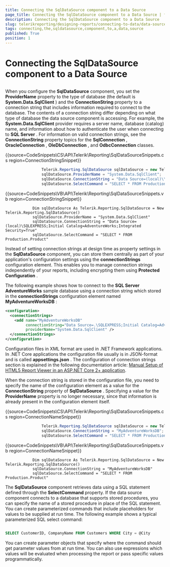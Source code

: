 ```yaml
---
title: Connecting the SqlDataSource component to a Data Source
page_title: Connecting the SqlDataSource component to a Data Source | for Telerik Reporting Documentation
description: Connecting the SqlDataSource component to a Data Source
slug: telerikreporting/designing-reports/connecting-to-data/data-source-components/sqldatasource-component/connecting-the-sqldatasource-component-to-a-data-source
tags: connecting,the,sqldatasource,component,to,a,data,source
published: True
position: 1
---
```


# Connecting the SqlDataSource component to a Data Source



## 

When you configure the __SqlDataSource__  component, you set the __ProviderName__  property to the type of database (the default is __System.Data.SqlClient__ )           and the __ConnectionString__  property to a connection string that includes information           required to connect to the database. The contents of a connection string differ depending on what type of           database the data source component is accessing. For example, the __System.Data.SqlClient__            provider requires a server name, database (catalog) name, and information about how to authenticate the user           when connecting to __SQL Server__ . For information on valid connection strings, see the           __ConnectionString__  property topics for the __SqlConnection__ ,           __OracleConnection__ , __OleDbConnection__ , and __OdbcConnection__  classes.         



{{source=CodeSnippets\CS\API\Telerik\Reporting\SqlDataSourceSnippets.cs region=ConnectionStringSnippet}}
````C#
	            Telerik.Reporting.SqlDataSource sqlDataSource = new Telerik.Reporting.SqlDataSource();
	            sqlDataSource.ProviderName = "System.Data.SqlClient";
	            sqlDataSource.ConnectionString = "Data Source=(local)\\SQLEXPRESS;Initial Catalog=AdventureWorks;Integrated Security=True";
	            sqlDataSource.SelectCommand = "SELECT * FROM Production.Product";
````
{{source=CodeSnippets\VB\API\Telerik\Reporting\SqlDataSourceSnippets.vb region=ConnectionStringSnippet}}
````VB
	        Dim sqlDataSource As Telerik.Reporting.SqlDataSource = New Telerik.Reporting.SqlDataSource()
	        sqlDataSource.ProviderName = "System.Data.SqlClient"
	        sqlDataSource.ConnectionString = "Data Source=(local)\SQLEXPRESS;Initial Catalog=AdventureWorks;Integrated Security=True"
	        sqlDataSource.SelectCommand = "SELECT * FROM Production.Product"
````



Instead of setting connection strings at design time as property settings in the __SqlDataSource__            component, you can store them centrally as part of your application's configuration settings using the __connectionStrings__  configuration element. This enables you to manage connection strings independently           of your reports, including encrypting them using __Protected Configuration__ .         

The following example shows how to connect to the __SQL Server AdventureWorks__  sample database           using a connection string which stored in the __connectionStrings__  configuration element named           __MyAdventureWorksDB__ :         

	
````xml
<configuration>
  <connectionStrings>
    <add name="MyAdventureWorksDB"
         connectionString="Data Source=.\SQLEXPRESS;Initial Catalog=AdventureWorks;Integrated Security=True"
         providerName="System.Data.SqlClient" />
  </connectionStrings>
</configuration>
````



Configuration files in XML format are used in .NET Framework applications. In .NET Core applications the configuration file usually is in JSON-format           and is called __appsettings.json__ . The configuration of connection strings section is explained in the following documentation article:           [Manual Setup of HTML5 Report Viewer in an ASP.NET Core 2+ application](9bf9f23f-2aa2-47d4-8d21-feeae104ed69#ConnectionStringsAndConfiguration).         

When the connection string is stored in the configuration file, you need to specify the name of the configuration           element as a value for the __ConnectionString__  property of __SqlDataSource__ .           Specifying a value for the __ProviderName__  property is no longer necessary, since that information           is already present in the configuration element itself.         



{{source=CodeSnippets\CS\API\Telerik\Reporting\SqlDataSourceSnippets.cs region=ConnectionNameSnippet}}
````C#
	            Telerik.Reporting.SqlDataSource sqlDataSource = new Telerik.Reporting.SqlDataSource();
	            sqlDataSource.ConnectionString = "MyAdventureWorksDB";
	            sqlDataSource.SelectCommand = "SELECT * FROM Production.Product";
````
{{source=CodeSnippets\VB\API\Telerik\Reporting\SqlDataSourceSnippets.vb region=ConnectionNameSnippet}}
````VB
	        Dim sqlDataSource As Telerik.Reporting.SqlDataSource = New Telerik.Reporting.SqlDataSource()
	        sqlDataSource.ConnectionString = "MyAdventureWorksDB"
	        sqlDataSource.SelectCommand = "SELECT * FROM Production.Product"
````



The __SqlDataSource__  component retrieves data using a SQL statement defined through the           __SelectCommand__  property. If the data source component connects to a database that           supports stored procedures, you can specify the name of a stored procedure in place of the SQL statement.           You can create parameterized commands that include placeholders for values to be supplied at run time. The           following example shows a typical parameterized SQL select command:         

	
````SQL

SELECT CustomerID, CompanyName FROM Customers WHERE City = @City
````




You can create parameter objects that specify where the command should get parameter values from at run time.           You can also use expressions which values will be evaluated when processing the report or pass specific values           programmatically.         
